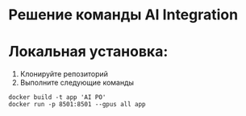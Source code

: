 # Решение команды AI Integration 

# Локальная установка:
1. Клонируйте репозиторий
2. Выполните следующие команды
```
docker build -t app 'AI PO'
docker run -p 8501:8501 --gpus all app 
